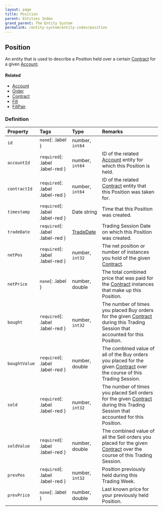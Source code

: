 ```yaml
---
layout: page
title: Position
parent: Entities Index
grand_parent: The Entity System
permalink: /entity-system/entity-index/position
---
```


## Position
An entity that is used to describe a Position held over a certain [Contract]({{site.baseurl}}/entity-system/entity-index/Contract) for a given [Account]({{site.baseurl}}/entity-system/entity-index/Account).

#### Related
- [Account]({{site.baseurl}}/entity-system/entity-index/Account)
- [Order]({{site.baseurl}}/entity-system/entity-index/Order)
- [Contract]({{site.baseurl}}/entity-system/entity-index/Contract)
- [Fill]({{site.baseurl}}/entity-system/entity-index/Fill)
- [FillPair]({{site.baseurl}}/entity-system/entity-index/FillPair)

### Definition

| Property | Tags | Type | Remarks
|:---------|:-----|:-----|:-------
| `id` | `none`{: .label } | number, `int64` | 
| `accountId` | `required`{: .label .label-red } | number, `int64` | ID of the related [Account]({{site.baseurl}}/entity-system/entity-index/Account) entity for which this Position is held.
| `contractId` | `required`{: .label .label-red } | number, `int64` | ID of the related [Contract]({{site.baseurl}}/entity-system/entity-index/Contract) entity that this Position was taken for.
| `timestamp` | `required`{: .label .label-red } | Date string | Time that this Position was created.
| `tradeDate` | `required`{: .label .label-red } | [TradeDate]({{site.baseurl}}/entity-system/entity-index/TradeDate) | Trading Session Date on which this Position was created.
| `netPos` | `required`{: .label .label-red } | number, `int32` | The net position or number of instances you hold of the given [Contract]({{site.baseurl}}/entity-system/entity-index/Contract).
| `netPrice` | `none`{: .label } | number, double | The total combined price that was paid for the [Contract]({{site.baseurl}}/entity-system/entity-index/Contract) instances that make up this Position.
| `bought` | `required`{: .label .label-red } | number, `int32` | The number of times you placed Buy orders for the given [Contract]({{site.baseurl}}/entity-system/entity-index/Contract) during this Trading Session that accounted for this Position.
| `boughtValue` | `required`{: .label .label-red } | number, double | The combined value of all of the Buy orders you placed for the given [Contract]({{site.baseurl}}/entity-system/entity-index/Contract) over the course of this Trading Session.
| `sold` | `required`{: .label .label-red } | number, `int32` | The number of times you placed Sell orders for the given [Contract]({{site.baseurl}}/entity-system/entity-index/Contract) during this Trading Session that accounted for this Position.
| `soldValue` | `required`{: .label .label-red } | number, double | The combined value of all the Sell orders you placed for the given [Contract]({{site.baseurl}}/entity-system/entity-index/Contract) over the course of this Trading Session.
| `prevPos` | `required`{: .label .label-red } | number, `int32` | Position previously held during this Trading Week.
| `prevPrice` | `none`{: .label } | number, double | Last known price for your previously held Position.